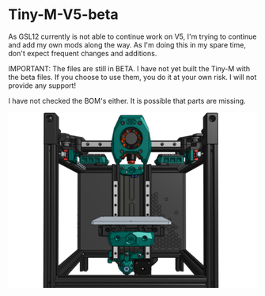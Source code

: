 # Tiny-M-V5-beta

As GSL12 currently is not able to continue work on V5, I'm trying to continue
and add my own mods along the way. As I'm doing this in my spare time, don't
expect frequent changes and additions.

IMPORTANT: The files are still in BETA. I have not yet built the Tiny-M
with the beta files. If you choose to use them, you do it at your own
risk. I will not provide any support!

I have not checked the BOM's either. It is possible that parts are missing.

<img src="Images/T5_last.png" width="700">
